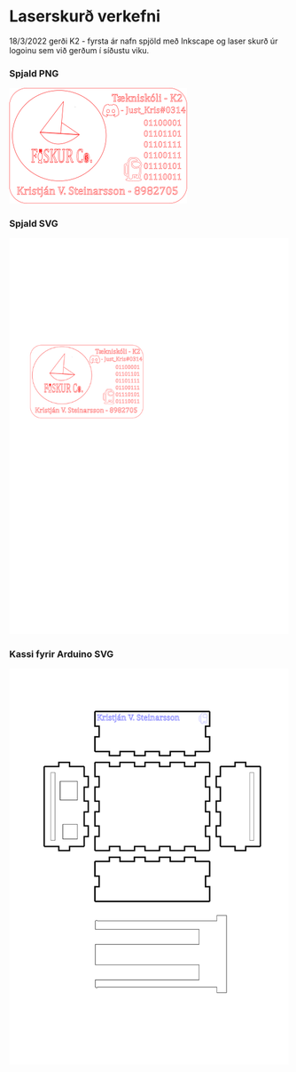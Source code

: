 # Laserskurð verkefni

18/3/2022 gerði K2 - fyrsta ár nafn spjöld með Inkscape og laser skurð úr logoinu sem við gerðum í síðustu viku.

### Spjald PNG
![laser](Laser.png)

### Spjald SVG
![laser](Laser.svg)

### Kassi fyrir Arduino SVG
![drawing](drawing.svg)
